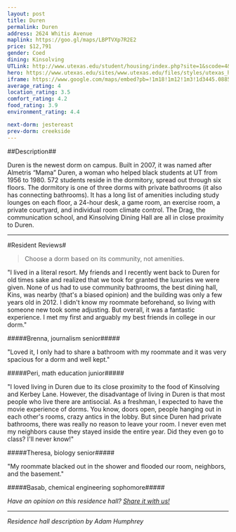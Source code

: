 ```yaml
---
layout: post
title: Duren
permalink: Duren
address: 2624 Whitis Avenue
maplink: https://goo.gl/maps/LBPTVXp7R2E2
price: $12,791
gender: Coed
dining: Kinsolving
UTLink: http://www.utexas.edu/student/housing/index.php?site=1&scode=4&id=1189
hero: https://www.utexas.edu/sites/www.utexas.edu/files/styles/utexas_hero_photo_image/public/hero-photos/maincampus_hero.jpg?itok=i1E3qQY4
iframe: https://www.google.com/maps/embed?pb=!1m18!1m12!1m3!1d3445.088558744243!2d-97.7428323848701!3d30.29154041381213!2m3!1f0!2f0!3f0!3m2!1i1024!2i768!4f13.1!3m3!1m2!1s0x8644b5826bdc1145%3A0x8d3a47721948ebbb!2sAlmetris+Duren+Residence+Hall!5e0!3m2!1sen!2sus!4v1462316936101
average_rating: 4
location_rating: 3.5
comfort_rating: 4.2
food_rating: 3.9
environment_rating: 4.4

next-dorm: jestereast
prev-dorm: creekside
---
```


##Description##

Duren is the newest dorm on campus. Built in 2007, it was named after Almetris “Mama” Duren, a woman who helped black students at UT from 1956 to 1980. 572 students reside in the dormitory, spread out through six floors. The dormitory is one of three dorms with private bathrooms (it also has connecting bathrooms). It has a long list of amenities including study lounges on each floor, a 24-hour desk, a game room, an exercise room, a private courtyard, and individual room climate control. The Drag, the communication school, and Kinsolving Dining Hall are all in close proximity to Duren.

---

#Resident Reviews#

> Choose a dorm based on its community, not amenities.


"I lived in a literal resort. My friends and I recently went back to Duren for old times sake and realized that we took for granted the luxuries we were given. None of us had to use community bathrooms, the best dining hall, Kins, was nearby (that's a biased opinion) and the building was only a few years old in 2012. I didn't know my roommate beforehand, so living with someone new took some adjusting. But overall, it was a fantastic experience. I met my first and arguably my best friends in college in our dorm." 

#####Brenna, journalism senior#####

"Loved it, I only had to share a bathroom with my roommate and it was very spacious for a dorm and well kept."

#####Peri, math education junior#####

"I loved living in Duren due to its close proximity to the food of Kinsolving and Kerbey Lane. However, the disadvantage of living in Duren is that most people who live there are antisocial. As a freshman, I expected to have the movie experience of dorms. You know, doors open, people hanging out in each other's rooms, crazy antics in the lobby. But since Duren had private bathrooms, there was really no reason to leave your room. I never even met my neighbors cause they stayed inside the entire year. Did they even go to class? I'll never know!"

#####Theresa, biology senior#####

"My roommate blacked out in the shower and flooded our room, neighbors, and the basement."

#####Basab, chemical engineering sophomore#####



_Have an opinion on this residence hall? [Share it with us!](https://goo.gl/forms/2FQQ17t7YAfFhlZT2)_


---

_Residence hall description by Adam Humphrey_